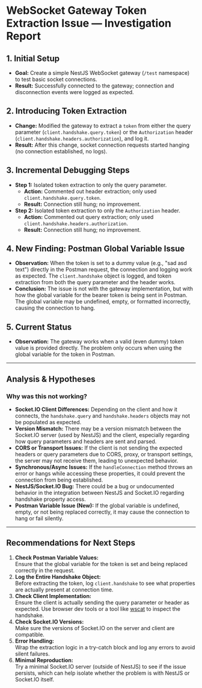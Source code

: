 # WebSocket Gateway Token Extraction Issue — Investigation Report

## 1. Initial Setup
- **Goal:** Create a simple NestJS WebSocket gateway (`/test` namespace) to test basic socket connections.
- **Result:** Successfully connected to the gateway; connection and disconnection events were logged as expected.

## 2. Introducing Token Extraction
- **Change:** Modified the gateway to extract a `token` from either the query parameter (`client.handshake.query.token`) or the `Authorization` header (`client.handshake.headers.authorization`), and log it.
- **Result:** After this change, socket connection requests started hanging (no connection established, no logs).

## 3. Incremental Debugging Steps
- **Step 1:** Isolated token extraction to only the query parameter.
  - **Action:** Commented out header extraction; only used `client.handshake.query.token`.
  - **Result:** Connection still hung; no improvement.
- **Step 2:** Isolated token extraction to only the `Authorization` header.
  - **Action:** Commented out query extraction; only used `client.handshake.headers.authorization`.
  - **Result:** Connection still hung; no improvement.

## 4. New Finding: Postman Global Variable Issue
- **Observation:** When the token is set to a dummy value (e.g., "sad asd text") directly in the Postman request, the connection and logging work as expected. The `client.handshake` object is logged, and token extraction from both the query parameter and the header works.
- **Conclusion:** The issue is not with the gateway implementation, but with how the global variable for the bearer token is being sent in Postman. The global variable may be undefined, empty, or formatted incorrectly, causing the connection to hang.

## 5. Current Status
- **Observation:** The gateway works when a valid (even dummy) token value is provided directly. The problem only occurs when using the global variable for the token in Postman.

---

## Analysis & Hypotheses

### Why was this not working?
- **Socket.IO Client Differences:** Depending on the client and how it connects, the `handshake.query` and `handshake.headers` objects may not be populated as expected.
- **Version Mismatch:** There may be a version mismatch between the Socket.IO server (used by NestJS) and the client, especially regarding how query parameters and headers are sent and parsed.
- **CORS or Transport Issues:** If the client is not sending the expected headers or query parameters due to CORS, proxy, or transport settings, the server may not receive them, leading to unexpected behavior.
- **Synchronous/Async Issues:** If the `handleConnection` method throws an error or hangs while accessing these properties, it could prevent the connection from being established.
- **NestJS/Socket.IO Bug:** There could be a bug or undocumented behavior in the integration between NestJS and Socket.IO regarding handshake property access.
- **Postman Variable Issue (New):** If the global variable is undefined, empty, or not being replaced correctly, it may cause the connection to hang or fail silently.

---

## Recommendations for Next Steps

1. **Check Postman Variable Values:**  
   Ensure that the global variable for the token is set and being replaced correctly in the request.
2. **Log the Entire Handshake Object:**  
   Before extracting the token, log `client.handshake` to see what properties are actually present at connection time.
3. **Check Client Implementation:**  
   Ensure the client is actually sending the query parameter or header as expected. Use browser dev tools or a tool like [wscat](https://github.com/websockets/wscat) to inspect the handshake.
4. **Check Socket.IO Versions:**  
   Make sure the versions of Socket.IO on the server and client are compatible.
5. **Error Handling:**  
   Wrap the extraction logic in a try-catch block and log any errors to avoid silent failures.
6. **Minimal Reproduction:**  
   Try a minimal Socket.IO server (outside of NestJS) to see if the issue persists, which can help isolate whether the problem is with NestJS or Socket.IO itself. 
